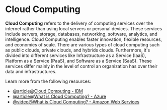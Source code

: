 # Cloud Computing

**Cloud Computing** refers to the delivery of computing services over the internet rather than using local servers or personal devices. These services include servers, storage, databases, networking, software, analytics, and intelligence. Cloud Computing enables faster innovation, flexible resources, and economies of scale. There are various types of cloud computing such as public clouds, private clouds, and hybrids clouds. Furthermore, it's divided into different services like Infrastructure as a Service (IaaS), Platform as a Service (PaaS), and Software as a Service (SaaS). These services differ mainly in the level of control an organization has over their data and infrastructures.

Learn more from the following resources:

- [@article@Cloud Computing - IBM](https://www.ibm.com/think/topics/cloud-computing)
- [@article@What is Cloud Computing? - Azure](https://azure.microsoft.com/en-gb/resources/cloud-computing-dictionary/what-is-cloud-computing)
- [@video@What is Cloud Computing? - Amazon Web Services](https://www.youtube.com/watch?v=mxT233EdY5c)
